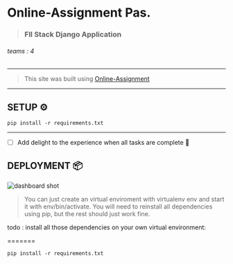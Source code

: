 # Online-Assignment            Pas.          
> ### Fll Stack Django Application
###### teams : 4
----
> This site was built using [Online-Assignment ](https://assignment-online.herokuapp.com/dashboard/)
----
## **SETUP** ⚙️

```
pip install -r requirements.txt
```

-----

- [ ] Add delight to the experience when all tasks are complete :tada:


## **DEPLOYMENT** 📦

![dashboard shot](https://mega.nz/file/y95iRJjA#TMOu_ElBaivabxoJsytAp5idSIN36paNAYBJJ9Qobb8)


> You can just create an virtual enviroment with virtualenv env and start it with env/bin/activate.
> You will need to reinstall all dependencies using pip, but the rest should just work fine.

todo : install all those dependencies on your own virtual environment:

=======
```
pip install -r requirements.txt
```
